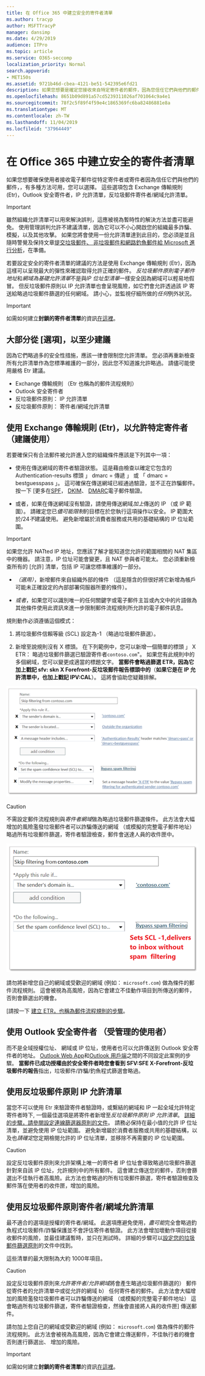 ```yaml
---
title: 在 Office 365 中建立安全的寄件者清單
ms.author: tracyp
author: MSFTTracyP
manager: dansimp
ms.date: 4/29/2019
audience: ITPro
ms.topic: article
ms.service: O365-seccomp
localization_priority: Normal
search.appverid:
- MET150s
ms.assetid: 9721b46d-cbea-4121-be51-542395e6fd21
description: 如果您想要是確定您接收來自特定寄件者的郵件，因為您信任它們與他們的郵件，您可以調整您允許在 Exchange 系統管理中心中的垃圾郵件篩選原則中的清單。
ms.openlocfilehash: 8651b09d891a57cd5239311026af701064c9a4e1
ms.sourcegitcommit: 78f2c5f89f4f59e4c1865369fc6ba82486881e8a
ms.translationtype: MT
ms.contentlocale: zh-TW
ms.lasthandoff: 11/04/2019
ms.locfileid: "37964449"
---
```

# <a name="create-safe-sender-lists-in-office-365"></a>在 Office 365 中建立安全的寄件者清單

如果您想要確保使用者接收電子郵件從特定寄件者或寄件者因為信任它們與他們的郵件，，有多種方法可用，您可以選擇。 這些選項包含 Exchange 傳輸規則 (Etr)，Outlook 安全寄件者，IP 允許清單，反垃圾郵件寄件者/網域允許清單。

> [!IMPORTANT]
> 雖然組織允許清單可以用來解決誤判，這應被視為暫時性的解決方法並盡可能避免。 使用管理誤判允許不建議清單，因為它可以不小心開啟您的組織最多詐騙、 模擬，以及其他攻擊。 如果您將會使用一份允許清單達到此目的，您必須是並且隨時警覺及保持文章[提交垃圾郵件、 非垃圾郵件和網路釣魚郵件給 Microsoft 進行分析](https://docs.microsoft.com/en-us/office365/SecurityCompliance/submit-spam-non-spam-and-phishing-scam-messages-to-microsoft-for-analysis)，在準備。

若要設定安全的寄件者清單的建議的方法是使用 Exchange 傳輸規則 (Etr)，因為這樣可以呈現最大的彈性來確認取得允許正確的郵件。 *反垃圾郵件原則電子郵件地址*和*網域為基礎允許清單*不是與*IP 位址型清單*一樣安全因為網域可以輕易地假冒。 但反垃圾郵件原則以 IP 允許清單也會呈現風險，如它們會允許透過該 IP 寄送給略過垃圾郵件篩選的任何網域。 請小心，並監視仔細所做的*任何*例外狀況。

> [!IMPORTANT]
> 如需如何建立**封鎖的寄件者清單**的資訊[在這裡](create-block-sender-lists-in-office-365.md)。

## <a name="options-from-most-to-least-recommended"></a>大部分從 [選項]，以至少建議

因為它們略過多的安全性措施，應該一律會限制您允許清單。 您必須再重新檢查所有允許清單作為您標準維護的一部分，因此您不知道誰允許略過。 請儘可能使用嚴格 Etr 建議。

- Exchange 傳輸規則 （Etr 也稱為的郵件流程規則）
- Outlook 安全寄件者
- 反垃圾郵件原則： IP 允許清單
- 反垃圾郵件原則： 寄件者/網域允許清單

## <a name="using-exchange-transport-rules-etrs-to-allow-specific-senders-recommended"></a>使用 Exchange 傳輸規則 (Etr)，以允許特定寄件者 （建議使用）

若要確保只有合法郵件被允許進入您的組織條件應該是下列其中一項：

- 使用在傳送網域的寄件者驗證狀態。 這是藉由檢查以確定它包含的 Authentication-results 標頭 」 dmarc = 傳遞 」 或 「 dmarc = bestguesspass 」。 這可確保在傳送網域已經通過驗證，並不正在詐騙郵件。 按一下 [更多在[SPF](https://docs.microsoft.com/en-us/office365/SecurityCompliance/set-up-spf-in-office-365-to-help-prevent-spoofing)， [DKIM](https://docs.microsoft.com/en-us/office365/SecurityCompliance/use-dkim-to-validate-outbound-email)、 [DMARC](https://docs.microsoft.com/en-us/office365/SecurityCompliance/use-dmarc-to-validate-email)電子郵件驗證。

- 或者，如果在傳送網域沒有驗證，請使用傳送網域*加上*傳送的 IP （或 IP 範圍）。 請確定您已*儘可能限制*的目標在於您執行這項操作以安全。 IP 範圍大於/24*不*建議使用。 避免新增屬於消費者服務或共用的基礎結構的 IP 位址範圍。

> [!IMPORTANT]
> 如果您允許 NATted IP 地址，您應該了解才能知道您允許的範圍相關的 NAT 集區中的機器。 請注意，IP 位址可能會變更，且 NAT 參與者可能太。 您必須重新檢查所有的 [允許] 清單，包括 IP 可讓您標準維護的一部分。

- *（選用）*，新增郵件來自組織外部的條件 （這是隱含的但很好將它新增為帳戶可能未正確設定的內部部署伺服器所要的條件）。

- *或者*，如果您可以識別唯一的任何關鍵字或電子郵件主旨或內文中的片語做為其他條件使用此資訊來進一步限制郵件流程規則所允許的電子郵件訊息。

規則動作必須遵循這個模式：

1. 將垃圾郵件信賴等級 (SCL) 設定為-1 （略過垃圾郵件篩選）。

2. 新增至說規則沒有 X 標頭。 在下列範例中，您可以新增一個簡單的標頭 」 X ETR： 略過垃圾郵件篩選已驗證寄件者`contoso.com`"。 如果您有此規則中的多個網域，您可以變更成適當的標題文字。 **當郵件會略過篩選 ETR，因為它加上戳記 sfv: skn X Forefront-反垃圾郵件報告標頭中的**（**如果它是在 IP 允許清單中，也加上戳記 IPV:CAL**）。 這將會協助您疑難排解。

![GUI 的略過垃圾郵件篩選。](../media/1-AllowList-SkipFilteringFromContoso.png)

> [!CAUTION]
> 不需設定郵件流程規則與*寄件者網域*做為略過垃圾郵件篩選條件。 此方法會大幅增加的風險濫發垃圾郵件者可以詐騙傳送的網域 （或模擬的完整電子郵件地址） 略過所有垃圾郵件篩選，寄件者驗證檢查，郵件會送達人員的收件匣中。

![如何將 SCL 設定為一個減號。](../media/2-AllowList-SetsSCLMinus1.png)

請勿將新增您自己的網域或受歡迎的網域 (例如： `microsoft.com`) 做為條件的郵件流程規則。 這會被視為高風險，因為它會建立不佳動作項目到所傳送的郵件，否則會篩選出的機會。

[請按一下 [建立 ETR，也稱為郵件流程規則的步驟](https://docs.microsoft.com/en-us/office365/SecurityCompliance/use-mail-flow-rules-to-set-the-spam-confidence-level-scl-in-messages)。

## <a name="use-outlook-safe-senders-end-user-managed"></a>使用 Outlook 安全寄件者 （受管理的使用者）

而不是全域授權位址、 網域或 IP 位址，使用者也可以允許傳送到 Outlook 安全寄件者的地址。 [Outlook Web App](https://support.office.com/en-us/article/block-or-allow-junk-email-settings-48c9f6f7-2309-4f95-9a4d-de987e880e46)和[Outlook 用戶端](https://support.office.com/en-us/article/overview-of-the-junk-email-filter-5ae3ea8e-cf41-4fa0-b02a-3b96e21de089)之間的不同設定此案例的步驟。 **當郵件已成功授權由於安全寄件者時您會看到 SFV:SFE X-Forefront-反垃圾郵件的報告**指出，垃圾郵件/詐騙/釣魚程式篩選會略過。

## <a name="use-anti-spam-policy-ip-allow-lists"></a>使用反垃圾郵件原則 IP 允許清單

當您不可以使用 Etr 來驗證寄件者驗證時，或繫結的網域和 IP 一起全域允許特定寄件者時下, 一個最佳選項是將寄件者新增至*反垃圾郵件原則 IP 允許清單*。 [詳細的步驟，請參閱設定連線篩選器原則的文件](https://docs.microsoft.com/en-us/office365/securitycompliance/configure-the-connection-filter-policy)。 請務必保持在最小值的允許 IP 位址清單，並避免使用 IP 位址範圍。 避免新增屬於消費者服務或共用的基礎結構，以及也*請確定*您定期檢閱允許的 IP 位址清單，並移除不再需要的 IP 位址範圍。

> [!CAUTION]
> 設定反垃圾郵件原則來允許架構上唯一的寄件者 IP 位址會導致略過垃圾郵件篩選針對來自該 IP 位址，允許規則中的所有郵件。 這會建立傳送您的郵件，否則會篩選出不佳執行者高風險。此方法也會略過的所有垃圾郵件篩選，寄件者驗證檢查及郵件落在使用者的收件匣，增加的風險。

## <a name="use-anti-spam-policy-senderdomain-allow-lists"></a>使用反垃圾郵件原則寄件者/網域允許清單

最不適合的選項是授權的寄件者/網域。 此選項應避免使用，*盡可能*完全會略過釣魚程式垃圾郵件/詐騙保護並不會評估寄件者驗證。 此方法會增加壞動作項目從接收郵件的風險，並最佳建議暫時，並只在測試時。 詳細的步驟可以[設定您的垃圾郵件篩選原則](https://docs.microsoft.com/en-us/office365/securitycompliance/configure-your-spam-filter-policies)的文件中找到。

這些清單的最大限制為大約 1000年項目。

> [!CAUTION]
> 設定反垃圾郵件原則來*允許寄件者/允許網域*將會產生略過垃圾郵件篩選的） 郵件從寄件者的允許清單中或從允許的網域 b） 任何寄件者的郵件。 此方法會大幅增加的風險濫發垃圾郵件者可以詐騙傳送的網域 （或模擬的完整電子郵件地址） 這會略過所有垃圾郵件篩選，寄件者驗證檢查，然後會直接將人員的收件匣] 傳送郵件。
> 
> 請勿加上您自己的網域或受歡迎的網域 (例如： `microsoft.com`) 做為條件的郵件流程規則。 此方法會被視為高風險，因為它會建立傳送郵件，不佳執行者的機會否則進行篩選出、 增加的風險。

> [!IMPORTANT]
> 如需如何建立**封鎖的寄件者清單**的資訊[在這裡](create-block-sender-lists-in-office-365.md)。
